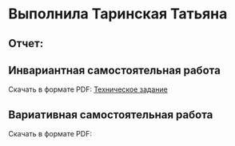 # Выполнила Таринская Татьяна

## Отчет:



## Инвариантная самостоятельная работа

Скачать в формате PDF: [Техническое задание](practice_4_course/isr/tehzadanie.pdf)

## Вариативная самостоятельная работа

Скачать в формате PDF:



